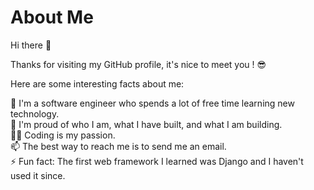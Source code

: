 # About Me
Hi there 👋

Thanks for visiting my GitHub profile, it's nice to meet you ! 😎

Here are some interesting facts about me:

🔭 I'm a software engineer who spends a lot of free time learning new technology.<br>
🧸 I'm proud of who I am, what I have built, and what I am building.<br>
🧑‍💻 Coding is my passion.<br>
📫 The best way to reach me is to send me an email.<br>
⚡ Fun fact: The first web framework I learned was Django and I haven't used it since.
